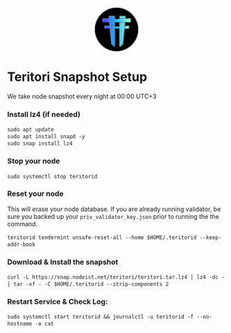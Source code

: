 <p align="center">
  <img height="100" height="auto" src="https://raw.githubusercontent.com/Nodeist/Kurulumlar/main/logos/teritori.png">
</p>



# Teritori Snapshot Setup
We take node snapshot every night at 00:00 UTC+3


### Install lz4 (if needed)
```
sudo apt update
sudo apt install snapd -y
sudo snap install lz4
```

### Stop your node
```
sudo systemctl stop teritorid
```

### Reset your node
This will erase your node database. If you are already running validator, be sure you backed up your `priv_validator_key.json` prior to running the the command.

```
teritorid tendermint unsafe-reset-all --home $HOME/.teritorid --keep-addr-book
```

### Download & Install the snapshot
```
curl -L https://snap.nodeist.net/teritori/teritori.tar.lz4 | lz4 -dc - | tar -xf - -C $HOME/.teritorid --strip-components 2
```

### Restart Service & Check Log:
```
sudo systemctl start teritorid && journalctl -u teritorid -f --no-hostname -o cat
```
